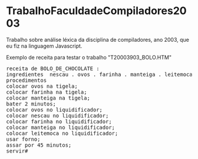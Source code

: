 # TrabalhoFaculdadeCompiladores2003

Trabalho sobre análise léxica da disciplina de compiladores, ano 2003, que eu fiz na linguagem Javascript.

Exemplo de receita para testar o trabalho "T20003903_BOLO.HTM"

<pre>
receita de BOLO_DE_CHOCOLATE : 
ingredientes  nescau . ovos . farinha . manteiga . leitemoca
procedimentos
colocar ovos na tigela;
colocar farinha na tigela;
colocar manteiga na tigela;
bater 2 minutos;
colocar ovos no liquidificador;
colocar nescau no liquidificador;
colocar farinha no liquidificador;
colocar manteiga no liquidificador;
colocar leitemoca no liquidificador;
usar forno;
assar por 45 minutos;
servir#
</pre>

